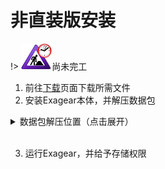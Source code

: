 # 非直装版安装

!> ![](../ConstructionClock.png)尚未完工

1. 前往[下载](../download_all.md)页面下载所需文件
2. 安装Exagear本体，并解压数据包  

<details>
<summary>数据包解压位置（点击展开）</summary>

- 对于ED301，请将`main.31.com.antutu.ABenchMark.obb`和`bass.so`放在`/sdcard/`或`/storage/emulated/0/`下
- 对于Exagear 4合1版，请将`main.30.com.ludashi.benchmark.obb`放在`/storage/emulated/0/Android/obb/com.ludashi.benchmark/`下

</details></br>

3. 运行Exagear，并给予存储权限